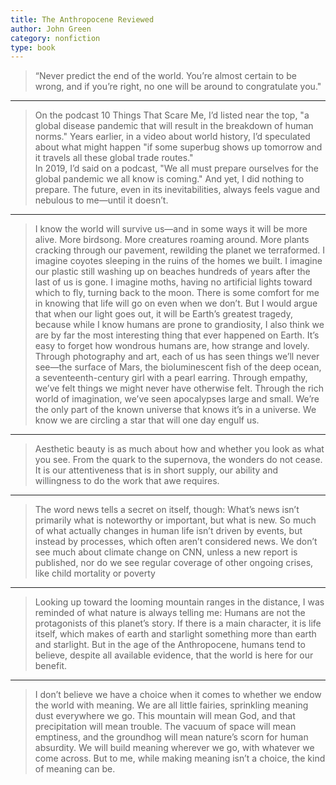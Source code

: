 ```yaml
---
title: The Anthropocene Reviewed
author: John Green
category: nonfiction
type: book
---
```


> “Never predict the end of the world. You’re almost certain to be wrong, and if you’re right, no one will be around to congratulate you."

---
> On the podcast 10 Things That Scare Me, I’d listed near the top, "a global disease pandemic that will result in the breakdown of human norms." Years earlier, in a video about world history, I’d speculated about what might happen "if some superbug shows up tomorrow and it travels all these global trade routes."  
> In 2019, I’d said on a podcast, "We all must prepare ourselves for the global pandemic we all know is coming." And yet, I did nothing to prepare. The future, even in its inevitabilities, always feels vague and nebulous to me—until it doesn’t.

---
> I know the world will survive us—and in some ways it will be more alive. More birdsong. More creatures roaming around. More plants cracking through our pavement, rewilding the planet we terraformed. I imagine coyotes sleeping in the ruins of the homes we built. I imagine our plastic still washing up on beaches hundreds of years after the last of us is gone. I imagine moths, having no artificial lights toward which to fly, turning back to the moon. There is some comfort for me in knowing that life will go on even when we don’t. But I would argue that when our light goes out, it will be Earth’s greatest tragedy, because while I know humans are prone to grandiosity, I also think we are by far the most interesting thing that ever happened on Earth. It’s easy to forget how wondrous humans are, how strange and lovely. Through photography and art, each of us has seen things we’ll never see—the surface of Mars, the bioluminescent fish of the deep ocean, a seventeenth-century girl with a pearl earring. Through empathy, we’ve felt things we might never have otherwise felt. Through the rich world of imagination, we’ve seen apocalypses large and small. We’re the only part of the known universe that knows it’s in a universe. We know we are circling a star that will one day engulf us.

---
> Aesthetic beauty is as much about how and whether you look as what you see. From the quark to the supernova, the wonders do not cease. It is our attentiveness that is in short supply, our ability and willingness to do the work that awe requires.

---
> The word news tells a secret on itself, though: What’s news isn’t primarily what is noteworthy or important, but what is new. So much of what actually changes in human life isn’t driven by events, but instead by processes, which often aren’t considered news. We don’t see much about climate change on CNN, unless a new report is published, nor do we see regular coverage of other ongoing crises, like child mortality or poverty

---
> Looking up toward the looming mountain ranges in the distance, I was reminded of what nature is always telling me: Humans are not the protagonists of this planet’s story. If there is a main character, it is life itself, which makes of earth and starlight something more than earth and starlight. But in the age of the Anthropocene, humans tend to believe, despite all available evidence, that the world is here for our benefit.

---
> I don’t believe we have a choice when it comes to whether we endow the world with meaning. We are all little fairies, sprinkling meaning dust everywhere we go. This mountain will mean God, and that precipitation will mean trouble. The vacuum of space will mean emptiness, and the groundhog will mean nature’s scorn for human absurdity. We will build meaning wherever we go, with whatever we come across. But to me, while making meaning isn’t a choice, the kind of meaning can be. 
